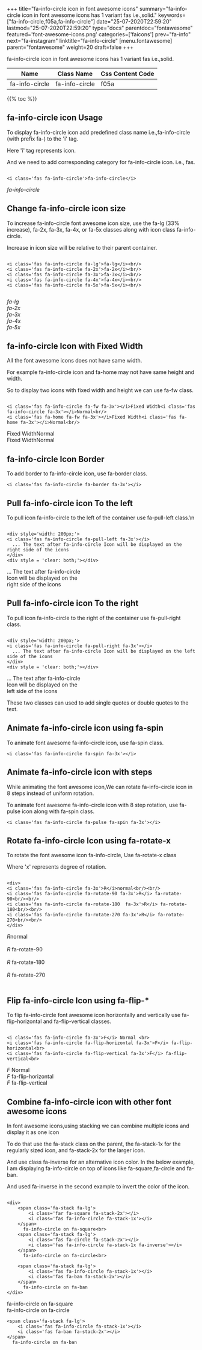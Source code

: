 +++
title="fa-info-circle icon in font awesome icons"
summary="fa-info-circle icon in font awesome icons has 1 variant fas i.e.,solid."
keywords=["fa-info-circle,f05a,fa-info-circle"]
date="25-07-2020T22:59:20"
lastmod="25-07-2020T22:59:20"
type="docs"
parentdoc="fontawesome"
featured='font-awesome-icons.png'
categories=['faicons']
prev="fa-info"
next="fa-instagram"
linktitle="fa-info-circle"
[menu.fontawesome]
parent="fontawesome"
weight=20
draft=false
+++


fa-info-circle icon in font awesome icons has 1 variant fas i.e.,solid.

<div class='table-responsive'><table class='table'><thead><tr><th>Name</th><th>Class Name</th><th>Css Content Code</th></tr></thead><tbody><tr><td>fa-info-circle</td><td>fa-info-circle</td><td>f05a</td></tr></tbody></table></div>


{{% toc %}}


## fa-info-circle icon Usage

To display fa-info-circle icon add predefined class name i.e.,fa-info-circle (with prefix fa-) to the 'i' tag.

Here 'i' tag represents icon.

And we need to add corresponding category for fa-info-circle icon. i.e., fas.


```

<i class='fas fa-info-circle'>fa-info-circle</i>
```

<i class='fas fa-info-circle'>fa-info-circle</i>




## Change fa-info-circle icon size
To increase fa-info-circle font awesome icon size, use the fa-lg (33% increase), fa-2x, fa-3x, fa-4x, or fa-5x classes along with icon class fa-info-circle.

Increase in icon size will be relative to their parent container. 

```

<i class='fas fa-info-circle fa-lg'>fa-lg</i><br/>
<i class='fas fa-info-circle fa-2x'>fa-2x</i><br/>
<i class='fas fa-info-circle fa-3x'>fa-3x</i><br/>
<i class='fas fa-info-circle fa-4x'>fa-4x</i><br/>
<i class='fas fa-info-circle fa-5x'>fa-5x</i><br/>
            
```

<i class='fas fa-info-circle fa-lg'>fa-lg</i><br/>
<i class='fas fa-info-circle fa-2x'>fa-2x</i><br/>
<i class='fas fa-info-circle fa-3x'>fa-3x</i><br/>
<i class='fas fa-info-circle fa-4x'>fa-4x</i><br/>
<i class='fas fa-info-circle fa-5x'>fa-5x</i><br/>
            



## fa-info-circle Icon with Fixed Width 

All the font awesome icons does not have same width.

For example fa-info-circle icon and fa-home may not have same height and width.

So to display two icons with fixed width and height we can use fa-fw class.


```

<i class='fas fa-info-circle fa-fw fa-3x'></i>Fixed Width<i class='fas fa-info-circle fa-3x'></i>Normal<br/>
<i class='fas fa-home fa-fw fa-3x'></i>Fixed Width<i class='fas fa-home fa-3x'></i>Normal<br/>
```

<i class='fas fa-info-circle fa-fw fa-3x'></i>Fixed Width<i class='fas fa-info-circle fa-3x'></i>Normal<br/>
<i class='fas fa-home fa-fw fa-3x'></i>Fixed Width<i class='fas fa-home fa-3x'></i>Normal<br/>



## fa-info-circle Icon Border 

To add border to fa-info-circle icon, use fa-border class.


```
<i class='fas fa-info-circle fa-border fa-3x'></i>

```
<i class='fas fa-info-circle fa-border fa-3x'></i>





## Pull fa-info-circle icon To the left

To pull icon fa-info-circle to the left of the container use fa-pull-left class.\n

```

<div style='width: 200px;'>
<i class='fas fa-info-circle fa-pull-left fa-3x'></i>
  ... The text after fa-info-circle Icon will be displayed on the right side of the icons
</div>
<div style = 'clear: both;'></div>
```

<div style='width: 200px;'>
<i class='fas fa-info-circle fa-pull-left fa-3x'></i>
  ... The text after fa-info-circle Icon will be displayed on the right side of the icons
</div>
<div style = 'clear: both;'></div>




## Pull fa-info-circle icon To the right
To pull icon fa-info-circle to the right of the container use fa-pull-right class.

```

<div style='width: 200px;'>
<i class='fas fa-info-circle fa-pull-right fa-3x'></i>
  ... The text after fa-info-circle Icon will be displayed on the left side of the icons
</div>
<div style = 'clear: both;'></div>
```

<div style='width: 200px;'>
<i class='fas fa-info-circle fa-pull-right fa-3x'></i>
  ... The text after fa-info-circle Icon will be displayed on the left side of the icons
</div>
<div style = 'clear: both;'></div>

These two classes can used to add single quotes or double quotes to the text.


## Animate fa-info-circle icon using fa-spin
To animate font awesome fa-info-circle icon, use fa-spin class.

```
<i class='fas fa-info-circle fa-spin fa-3x'></i>
```
<i class='fas fa-info-circle fa-spin fa-3x'></i>




## Animate fa-info-circle icon with steps
While animating the font awesome icon,We can rotate fa-info-circle icon in 8 steps instead of uniform rotation.

To animate font awesome fa-info-circle icon with 8 step rotation, use fa-pulse icon along with fa-spin class.


```
<i class='fas fa-info-circle fa-pulse fa-spin fa-3x'></i>

```
<i class='fas fa-info-circle fa-pulse fa-spin fa-3x'></i>





## Rotate fa-info-circle Icon using fa-rotate-x
To rotate the font awesome icon fa-info-circle, Use fa-rotate-x class

Where 'x' represents degree of rotation.


```

<div>
<i class='fas fa-info-circle fa-3x'>R</i>normal<br/><br/>
<i class='fas fa-info-circle fa-rotate-90 fa-3x'>R</i> fa-rotate-90<br/><br/> 
<i class='fas fa-info-circle fa-rotate-180  fa-3x'>R</i> fa-rotate-180<br/><br/> 
<i class='fas fa-info-circle fa-rotate-270 fa-3x'>R</i> fa-rotate-270<br/><br/>
</div>
```

<div>
<i class='fas fa-info-circle fa-3x'>R</i>normal<br/><br/>
<i class='fas fa-info-circle fa-rotate-90 fa-3x'>R</i> fa-rotate-90<br/><br/> 
<i class='fas fa-info-circle fa-rotate-180  fa-3x'>R</i> fa-rotate-180<br/><br/> 
<i class='fas fa-info-circle fa-rotate-270 fa-3x'>R</i> fa-rotate-270<br/><br/>
</div>




## Flip fa-info-circle Icon using fa-flip-*
To flip fa-info-circle font awesome icon horizontally and vertically use fa-flip-horizontal and fa-flip-vertical classes. 

```

<i class='fas fa-info-circle fa-3x'>F</i> Normal <br>
<i class='fas fa-info-circle fa-flip-horizontal fa-3x'>F</i> fa-flip-horizontal<br>
<i class='fas fa-info-circle fa-flip-vertical fa-3x'>F</i> fa-flip-vertical<br>
```

<i class='fas fa-info-circle fa-3x'>F</i> Normal <br>
<i class='fas fa-info-circle fa-flip-horizontal fa-3x'>F</i> fa-flip-horizontal<br>
<i class='fas fa-info-circle fa-flip-vertical fa-3x'>F</i> fa-flip-vertical<br>




## Combine fa-info-circle icon with other font awesome icons
In font awesome icons,using stacking we can combine multiple icons and display it as one icon 

To do that use the fa-stack class on the parent, the fa-stack-1x for the regularly sized icon, and fa-stack-2x for the larger icon.

And use class fa-inverse for an alternative icon color. 
In the below example, I am displaying fa-info-circle on top of icons like fa-square,fa-circle and fa-ban.

And used fa-inverse in the second example to invert the color of the icon.

```

<div>
    <span class='fa-stack fa-lg'>
        <i class='far fa-square fa-stack-2x'></i>
        <i class='fas fa-info-circle fa-stack-1x'></i>
    </span>
      fa-info-circle on fa-square<br>
    <span class='fa-stack fa-lg'>
        <i class='fas fa-circle fa-stack-2x'></i>
        <i class='fas fa-info-circle fa-stack-1x fa-inverse'></i>
    </span>
      fa-info-circle on fa-circle<br>

    <span class='fa-stack fa-lg'>
        <i class='fas fa-info-circle fa-stack-1x'></i>
        <i class='fas fa-ban fa-stack-2x'></i>
    </span>
      fa-info-circle on fa-ban
</div>
```

<div>
    <span class='fa-stack fa-lg'>
        <i class='far fa-square fa-stack-2x'></i>
        <i class='fas fa-info-circle fa-stack-1x'></i>
    </span>
      fa-info-circle on fa-square<br>
    <span class='fa-stack fa-lg'>
        <i class='fas fa-circle fa-stack-2x'></i>
        <i class='fas fa-info-circle fa-stack-1x fa-inverse'></i>
    </span>
      fa-info-circle on fa-circle<br>

    <span class='fa-stack fa-lg'>
        <i class='fas fa-info-circle fa-stack-1x'></i>
        <i class='fas fa-ban fa-stack-2x'></i>
    </span>
      fa-info-circle on fa-ban
</div>






